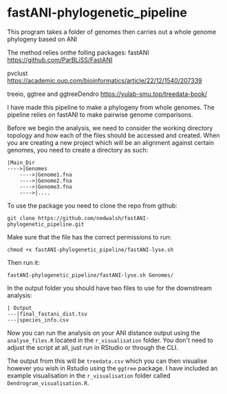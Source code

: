 # fastANI-phylogenetic_pipeline
This program takes a folder of genomes then carries out a whole genome phylogeny based on ANI

The method relies onthe folling packages:
fastANI
https://github.com/ParBLiSS/FastANI

pvclust
https://academic.oup.com/bioinformatics/article/22/12/1540/207339

treeio, ggtree and ggtreeDendro
https://yulab-smu.top/treedata-book/


I have made this pipeline to make a phylogeny from whole genomes. The pipeline relies on fastANI to make pairwise genome comparisons.

Before we begin the analysis, we need to consider the working directory topology and how each of the files should be accessed and created.
When you are creating a new project which will be an alignment against certain genomes, you need to create a directory as such:

```
|Main_Dir
---->|Genomes
    ---->|Genome1.fna
    ---->|Genome2.fna
    ---->|Genome3.fna
    ---->|....
```

To use the package you need to clone the repo from github:

```
git clone https://github.com/nedwalsh/fastANI-phylogenetic_pipeline.git
```

Make sure that the file has the correct permissions to run:

```
chmod +x fastANI-phylogenetic_pipeline/fastANI-lyse.sh
```

Then run it:

```
fastANI-phylogenetic_pipeline/fastANI-lyse.sh Genomes/
```

In the output folder you should have two files to use for the downstream analysis:

```
| Output
---|final_fastani_dist.tsv
---|species_info.csv
```

Now you can run the analysis on your ANI distance output using the ```analyse_files.R``` located in the ```r_visualisation``` folder. You don't need to adjust the script at all, just run in RStudio or through the CLI.

The output from this will be ```treedata.csv``` which you can then visualise however you wish in Rstudio using the ```ggtree``` package.
I have included an example visualisation in the ```r_visualisation``` folder called ```Dendrogram_visualisation.R```.
